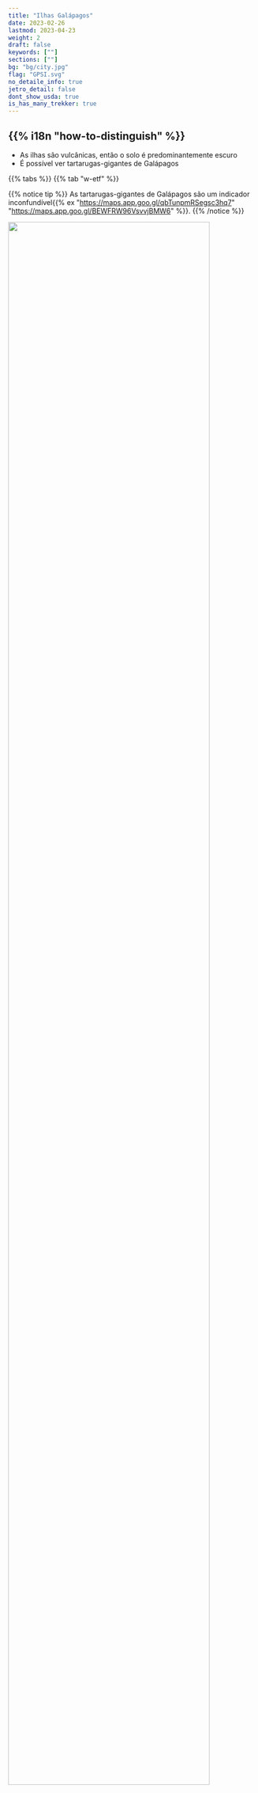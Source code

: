 ```yaml
---
title: "Ilhas Galápagos"
date: 2023-02-26
lastmod: 2023-04-23
weight: 2
draft: false
keywords: [""]
sections: [""]
bg: "bg/city.jpg"
flag: "GPSI.svg"
no_detaile_info: true
jetro_detail: false
dont_show_usda: true
is_has_many_trekker: true
---
```


<div class="main-desciption country-description">
    <h2 class="section-title">{{% i18n "how-to-distinguish" %}}</h2>
    <ul class="rule-list">
        <li>As ilhas são vulcânicas, então o solo é predominantemente escuro</li>
        <li>É possível ver tartarugas-gigantes de Galápagos</li>
    </ul>
</div>

{{% tabs %}}
{{% tab "w-etf" %}}

{{% notice tip %}}
As tartarugas-gigantes de Galápagos são um indicador inconfundível{{% ex "https://maps.app.goo.gl/qbTunpmRSegsc3hq7" "https://maps.app.goo.gl/BEWFRW96VsvvjBMW6" %}}.
{{% /notice %}}

<div class="googlemap-if">
<img src="/rule/cs_america/galapagos_islands/galapagos_tortoise_giant_tortoise.jpg" width="90%">
</div>
{{% /tab %}}
{{% /tabs %}}
